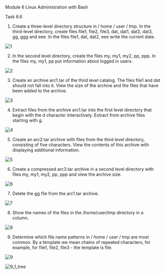Module 6 Linux Administration with Bash

Task 6.6

1. Create a three-level directory structure in / home / user / tmp. In the third-level directory, create files file1, file2, file3, dat, dat1, dat2, dat3, gg, ggg and eee. In the files file1, dat, dat2, eee write the current date.

![1](1.png)


2. In the second level directory, create the files my, my1, my2, pp, ppp. In the files my, my1, pp put information about logged in users.

![2](2.png)


3. Create an archive arc1.tar of the third level catalog. The files file1 and dat should not fall into it. View the size of the archive and the files that have been added to the archive.

![3](3.png)


4. Extract files from the archive arc1.tar into the first level directory that begin with the d character interactively. Extract from archive files starting with g.

![4](4.png)


5. Create an arc2.tar archive with files from the third level directory, consisting of five characters. View the contents of this archive with displaying additional information.

![5](5.png)


6. Create a compressed arc3.tar archive in a second level directory with files my, my1, my2, pp, ppp and view the archive size.

![6](6.png)


7. Delete the gg file from the arc1.tar archive.

![7](7.png)


8. Show the names of the files in the /home/user/tmp directory in a column.

![8](8.png)


9. Determine which file name patterns in / home / user / tmp are most common. By a template we mean chains of repeated characters, for example, for file1, file2, file3 - the template is file.

![9](9.png)

![9_1_tree](9_1_tree.png)
